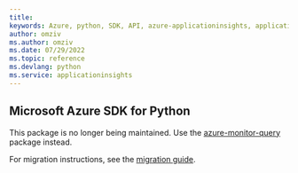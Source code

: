 ```yaml
---
title: 
keywords: Azure, python, SDK, API, azure-applicationinsights, applicationinsights
author: omziv
ms.author: omziv
ms.date: 07/29/2022
ms.topic: reference
ms.devlang: python
ms.service: applicationinsights
---
```

## Microsoft Azure SDK for Python

This package is no longer being maintained. Use the [azure-monitor-query](https://pypi.org/project/azure-monitor-query/) package instead.

For migration instructions, see the [migration guide](https://aka.ms/azsdk/python/migrate/ai-to-monitor-query).
